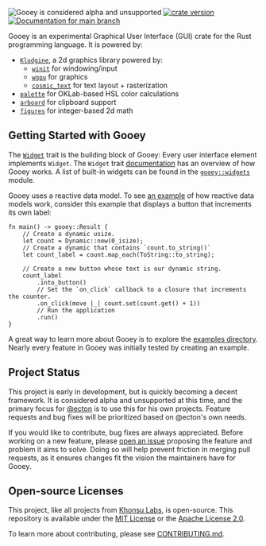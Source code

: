 ![Gooey is considered alpha and unsupported](https://img.shields.io/badge/status-alpha-orange)
[![crate version](https://img.shields.io/crates/v/gooey.svg)](https://crates.io/crates/gooey)
[![Documentation for `main` branch](https://img.shields.io/badge/docs-main-informational)](https://docs.rs/gooey)

Gooey is an experimental Graphical User Interface (GUI) crate for the Rust
programming language. It is powered by:

- [`Kludgine`][kludgine], a 2d graphics library powered by:
  - [`winit`][winit] for windowing/input
  - [`wgpu`][wgpu] for graphics
  - [`cosmic_text`][cosmic_text] for text layout + rasterization
- [`palette`][palette] for OKLab-based HSL color calculations
- [`arboard`][arboard] for clipboard support
- [`figures`][figures] for integer-based 2d math

## Getting Started with Gooey

The [`Widget`][widget] trait is the building block of Gooey: Every user
interface element implements `Widget`. The `Widget` trait
[documentation][widget] has an overview of how Gooey works. A list of built-in
widgets can be found in the [`gooey::widgets`][widgets] module.

Gooey uses a reactive data model. To see [an example][button-example] of how
reactive data models work, consider this example that displays a button that
increments its own label:

```rust,ignore
fn main() -> gooey::Result {
    // Create a dynamic usize.
    let count = Dynamic::new(0_isize);
    // Create a dynamic that contains `count.to_string()`
    let count_label = count.map_each(ToString::to_string);

    // Create a new button whose text is our dynamic string.
    count_label
        .into_button()
        // Set the `on_click` callback to a closure that increments the counter.
        .on_click(move |_| count.set(count.get() + 1))
        // Run the application
        .run()
}
```

A great way to learn more about Gooey is to explore the [examples
directory][examples]. Nearly every feature in Gooey was initially tested by
creating an example.

## Project Status

This project is early in development, but is quickly becoming a decent
framework. It is considered alpha and unsupported at this time, and the primary
focus for [@ecton][ecton] is to use this for his own projects. Feature requests
and bug fixes will be prioritized based on @ecton's own needs.

If you would like to contribute, bug fixes are always appreciated. Before
working on a new feature, please [open an issue][issues] proposing the feature
and problem it aims to solve. Doing so will help prevent friction in merging
pull requests, as it ensures changes fit the vision the maintainers have for
Gooey.

[widget]: crate::widget::Widget
[widgets]: mod@crate::widgets
[button-example]: https://github.com/khonsulabs/gooey/tree/v0.1.1/examples/basic-button.rs
[examples]: https://github.com/khonsulabs/gooey/tree/v0.1.1/examples/
[kludgine]: https://github.com/khonsulabs/kludgine
[figures]: https://github.com/khonsulabs/figures
[wgpu]: https://github.com/gfx-rs/wgpu
[winit]: https://github.com/rust-windowing/winit
[cosmic_text]: https://github.com/pop-os/cosmic-text
[palette]: https://github.com/Ogeon/palette
[arboard]: https://github.com/1Password/arboard
[ecton]: https://github.com/khonsulabs/ecton
[issues]: https://github.com/khonsulabs/gooey/issues

## Open-source Licenses

This project, like all projects from [Khonsu Labs](https://khonsulabs.com/), is open-source.
This repository is available under the [MIT License](./LICENSE-MIT) or the
[Apache License 2.0](./LICENSE-APACHE).

To learn more about contributing, please see [CONTRIBUTING.md](./CONTRIBUTING.md).
